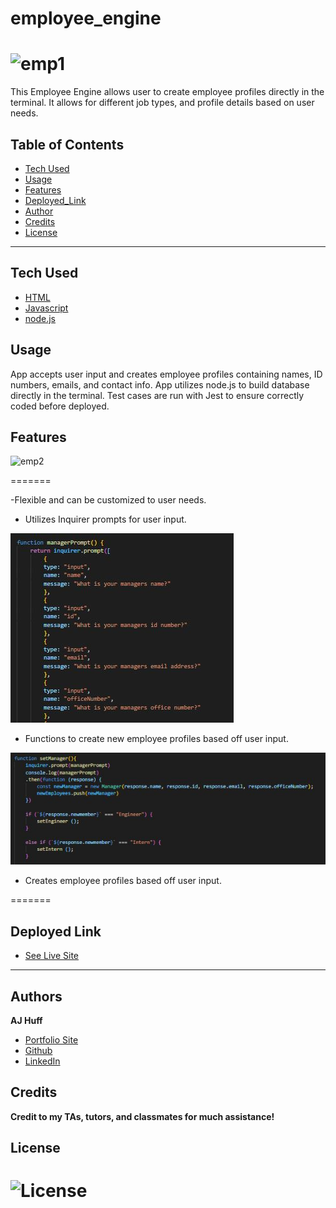 # employee_engine

![emp1]()
=======

This Employee Engine allows user to create employee profiles directly in the terminal. It allows for different job types, and profile details based on user needs. 


## Table of Contents

* [Tech Used](#tech_used)
* [Usage](#usage)
* [Features](#features)
* [Deployed_Link](#deployed_link)
* [Author](#author)
* [Credits](#credits)
* [License](#license)

----

## Tech Used

* [HTML](https://developer.mozilla.org/en-US/docs/Web/HTML)
* [Javascript](https://developer.mozilla.org/en-US/docs/Web/JavaScript)
* [node.js](https://nodejs.org/en/)


## Usage
 
App accepts user input and creates employee profiles containing names, ID numbers, emails, and contact info. App utilizes node.js to build database directly in the terminal. Test cases are run with Jest to ensure correctly coded before deployed.

## Features

![emp2]()

=======

-Flexible and can be customized to user needs. 

- Utilizes Inquirer prompts for user input.

![Response1](Develop/assets/response1.JPG)

- Functions to create new employee profiles based off user input.

![response2](Develop/assets/response2.JPG)

- Creates employee profiles based off user input.


=======

## Deployed Link

* [See Live Site](https://ajhuff7.github.io/employee_engine/)

---

## Authors

**AJ Huff** 


- [Portfolio Site](#)
- [Github](https://github.com/ajhuff7)
- [LinkedIn](https://www.linkedin.com/in/aj-huff-7696b14b/)

## Credits

**Credit to my TAs, tutors, and classmates for much assistance!**

## License

![License](https://img.shields.io/badge/License-MIT-brightgreen) 
=======
